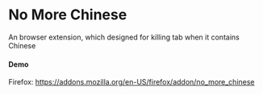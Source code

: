 # No More Chinese

An browser extension, which designed for killing tab when it contains Chinese

#### Demo

Firefox: https://addons.mozilla.org/en-US/firefox/addon/no_more_chinese
